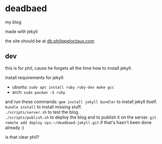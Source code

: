 # deadbaed

my blog

made with jekyll

the site should be at [db.philippeloctaux.com](http://db.philippeloctaux.com)

## dev
this is for phil, cause he forgets all the time how to install jekyll.

install requirements for jekyll:
 * ubuntu: `sudo apt install ruby ruby-dev make gcc`
 * arch: `sudo pacman -S ruby`

and run these commands:
`gem install jekyll bundler` to install jekyll itself.  
`bundle install` to install missing stuff.  
`./scripts/server.sh` to test the blog.  
`./scripts/publish.sh` to deploy the blog and to publish it on the server.
`git remote add deploy vps:~/deadbaed-jekyll.git` if that's hasn't been done already :)

is that clear phil?
